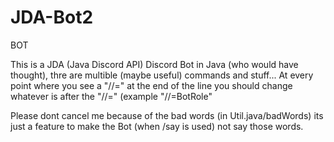# JDA-Bot2
BOT

This is a JDA (Java Discord API) Discord Bot in Java (who would have thought), thre are multible (maybe useful) commands and stuff... 
At every point where you see a "//=" at the end of the line you should change whatever is after the "//=" (example "//=BotRole"


Please dont cancel me because of the bad words (in Util.java/badWords) its just a feature to make the Bot (when /say is used) not say those words.
